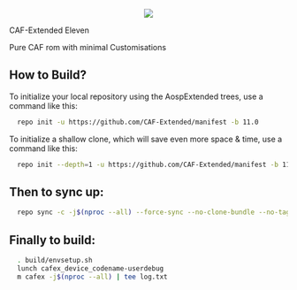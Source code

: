<p align="center">
  <img src="https://i.imgur.com/A5riwr0.png"/>
</p>

CAF-Extended Eleven

Pure CAF rom with minimal Customisations


How to Build?
-------------

To initialize your local repository using the AospExtended trees, use a 
command like this:

```bash
  repo init -u https://github.com/CAF-Extended/manifest -b 11.0
```
To initialize a shallow clone, which will save even more space & time, use a command like this:

```bash
  repo init --depth=1 -u https://github.com/CAF-Extended/manifest -b 11.0
```
  
Then to sync up:
----------------

```bash
  repo sync -c -j$(nproc --all) --force-sync --no-clone-bundle --no-tags
```
Finally to build:
-----------------

```bash
  . build/envsetup.sh
  lunch cafex_device_codename-userdebug
  m cafex -j$(nproc --all) | tee log.txt
```
